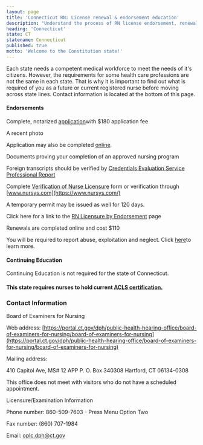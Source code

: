 ```yaml
---
layout: page
title: 'Connecticut RN: License renewal & endorsement education'
description: "Understand the process of RN license endorsement, renewal, and continuing education in Connecticut. Ensure career longevity."
heading: 'Connecticut'
state: CT
statename: Connecticut
published: true
motto: 'Welcome to the Constitution state!'
---
```


Each state needs a competent medical workforce to meet the needs of it's
citizens. However, the requirements for some health care professions are
not the same in each state. That is why it is important to find out what
is required of you as a future or current registered nurse before moving
across state lines. Contact information is located at the bottom of this
page.

#### Endorsements

Complete, notarized
[application](https://portal.ct.gov/dph)with
\$180 application fee

A recent photo

Application may also be completed
[online](https://www.elicense.ct.gov/).

Documents proving your completion of an approved nursing program

Foreign transcripts should be verified by [Credentials Evaluation
Service Professional
Report](https://www.cgfns.org/services/credentials-evaluation/credentials-evaluation-service-professional-report/)

Complete [Verification of Nurse
Licensure](https://portal.ct.gov/dph/practitioner-licensing--investigations/plis/verify-a-license)
form or verification through [www.nursys.com](https://www.nursys.com/)

A temporary permit may be issued as well for 120 days.

Click here for a link to the [RN Licensure by
Endorsement](https://portal.ct.gov/dph/practitioner-licensing--investigations/registered-nurse/rn-licensure-by-endorsement)
page

Renewals are completed online and cost \$110

You will be required to report abuse, exploitation and neglect. Click
[here](https://portal.ct.gov/dph/practitioner-licensing--investigations/plis/mandatory-reporters-of-abuse-neglect-exploitation-and-impaired-practitioners)to
learn more.

#### Continuing Education

Continuing Education is not required for the state of Connecticut.

#### This state requires nurses to hold current [ACLS certification.](https://www.acls.net/connecticut-acls-pals-bls)

### Contact Information

Board of Examiners for Nursing

Web address:
[https://portal.ct.gov/dph/public-health-hearing-office/board-of-examiners-for-nursing/board-of-examiners-for-nursing](https://portal.ct.gov/dph/public-health-hearing-office/board-of-examiners-for-nursing/board-of-examiners-for-nursing)

Mailing address:

410 Capitol Ave, MS\# 12 APP
P. O. Box 340308
Hartford, CT 06134-0308

This office does not meet with visitors who do not have a scheduled
appointment.

Licensure/Examination Information

Phone number: 860-509-7603 - Press Menu Option Two

Fax number: (860) 707-1984

Email: <oplc.dph@ct.gov>
